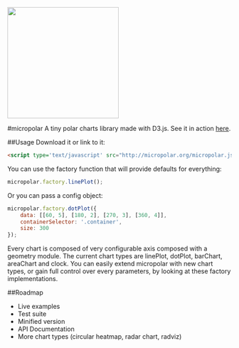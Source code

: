 <img src="https://raw.github.com/biovisualize/micropolar/gh-pages/micropolar_black.png" width="250"/><br />

#micropolar
A tiny polar charts library made with D3.js. See it in action [here](http://micropolar.org/).

##Usage
Download it or link to it:

```html
<script type='text/javascript' src="http://micropolar.org/micropolar.js"></script>
```

You can use the factory function that will provide defaults for everything:

```js
micropolar.factory.linePlot();
```
Or you can pass a config object:

```js
micropolar.factory.dotPlot({
	data: [[60, 5], [180, 2], [270, 3], [360, 4]], 
	containerSelector: '.container',
	size: 300
});
```
Every chart is composed of very configurable axis composed with a geometry module. The current chart types are linePlot, dotPlot, barChart, areaChart and clock. You can easily extend micropolar with new chart types, or gain full control over every parameters, by looking at these factory implementations. 

##Roadmap
* Live examples
* Test suite
* Minified version
* API Documentation
* More chart types (circular heatmap, radar chart, radviz)
